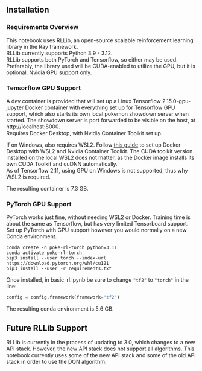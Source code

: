 ## Installation

### Requirements Overview
This notebook uses RLLib, an open-source scalable reinforcement learning library in the Ray framework.  
RLLib currently supports Python 3.9 - 3.12.  
RLLib supports both PyTorch and Tensorflow, so either may be used. Preferably, the library used will be CUDA-enabled to utilize the GPU, but it is optional. Nvidia GPU support only.  

### Tensorflow GPU Support
A dev container is provided that will set up a Linux Tensorflow 2.15.0-gpu-jupyter Docker container with everything set up for Tensorflow GPU support, which also starts its own local pokemon showdown server when started. The showdown server is port forwarded to be visible on the host, at http://localhost:8000.  
Requires Docker Desktop, with Nvidia Container Toolkit set up.  

If on Windows, also requires WSL2. Follow [this guide](https://gdevakumar.medium.com/setup-windows-10-11-machines-for-deep-learning-with-docker-and-gpu-using-wsl-9349f0224971) to set up Docker Desktop with WSL2 and Nvidia Container Toolkit. The CUDA toolkit version installed on the local WSL2 does not matter, as the Docker image installs its own CUDA Toolkit and cuDNN automatically.  
As of Tensorflow 2.11, using GPU on Windows is not supported, thus why WSL2 is required.  

The resulting container is 7.3 GB.  

### PyTorch GPU Support
PyTorch works just fine, without needing WSL2 or Docker. Training time is about the same as Tensorflow, but has very limited Tensorboard support. Set up PyTorch with GPU support however you would normally on a new Conda environment.
```
conda create -n poke-rl-torch python=3.11  
conda activate poke-rl-torch  
pip3 install --user torch --index-url https://download.pytorch.org/whl/cu121  
pip3 install --user -r requirements.txt  
```
Once installed, in basic_rl.ipynb be sure to change ```"tf2"``` to ```"torch"``` in the line: 
```python 
config = config.framework(framework="tf2")
```  

The resulting conda environment is 5.6 GB.  

## Future RLLib Support
RLLib is currently in the process of updating to 3.0, which changes to a new API stack. However, the new API stack does not support all algorithms. This notebook currently uses some of the new API stack and some of the old API stack in order to use the DQN algorithm.